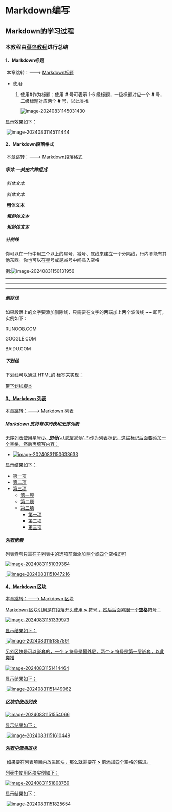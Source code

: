 # Markdown编写

## Markdown的学习过程

### 本教程由[菜鸟教程](https://www.runoob.com/markdown/md-tutorial.html)进行总结

#### 1、Markdown标题

​	本章跳转：——-> [Markdown标题](https://www.runoob.com/markdown/md-title.html)

* 使用:

    1. 使用#作为标题：使用 **#** 号可表示 1-6 级标题，一级标题对应一个 **#** 号，二级标题对应两个 **#** 号，以此类推

        

        ![image-20240831145031430](C:\Users\sunbo\AppData\Roaming\Typora\typora-user-images\image-20240831145031430.png)

显示效果如下：

​		![image-20240831145111444](C:\Users\sunbo\AppData\Roaming\Typora\typora-user-images\image-20240831145111444.png)



#### 2、Markdown段落格式

​	本章跳转：——-> [Markdown段落格式](https://www.runoob.com/markdown/md-paragraph.html)

##### 字体:一共由六种组成

​	*斜体文本*

​	_斜体文本_

​	**粗体文本**

​	***粗斜体文本***

​	___粗斜体文本___

##### 分割线

你可以在一行中用三个以上的星号、减号、底线来建立一个分隔线，行内不能有其他东西。你也可以在星号或是减号中间插入空格

例:![image-20240831150131956](C:\Users\sunbo\AppData\Roaming\Typora\typora-user-images\image-20240831150131956.png)

-----

***

********

##### 删除线

如果段落上的文字要添加删除线，只需要在文字的两端加上两个波浪线 **~~** 即可，实例如下：

RUNOOB.COM

GOOGLE.COM

~~BAIDU.COM~~

##### 下划线

下划线可以通过 HTML的 <U>标签来实现：

<u>带下划线脚本</u>

#### 3、Markdown 列表

本章跳转：——-> [Markdown 列表](https://www.runoob.com/markdown/md-lists.html)

##### Markdown 支持有序列表和无序列表

无序列表使用星号(*****)、加号(**+**)或是减号(**-**)作为列表标记，这些标记后面要添加一个空格，然后再填写内容：

* ![image-20240831150633633](C:\Users\sunbo\AppData\Roaming\Typora\typora-user-images\image-20240831150633633.png)

显示结果如下：

 * 第一项
 * 第二项
 * 第三项
    + 第一项
    + 第二项
    + 第三项
        - 第一项
        - 第二项
        - 第三项

##### 列表嵌套

列表嵌套只需在子列表中的选项前面添加两个或四个空格即可

![image-20240831151039364](C:\Users\sunbo\AppData\Roaming\Typora\typora-user-images\image-20240831151039364.png)

​			![image-20240831151047216](C:\Users\sunbo\AppData\Roaming\Typora\typora-user-images\image-20240831151047216.png)		

#### 4、Markdown 区块

本章跳转：——-> [Markdown 区块](https://www.runoob.com/markdown/md-block.html)

Markdown 区块引用是在段落开头使用 **>** 符号 ，然后后面紧跟一个**空格**符号：

![image-20240831151339973](C:\Users\sunbo\AppData\Roaming\Typora\typora-user-images\image-20240831151339973.png)

显示结果如下：

​				![image-20240831151357591](C:\Users\sunbo\AppData\Roaming\Typora\typora-user-images\image-20240831151357591.png)

另外区块是可以嵌套的，一个 **>** 符号是最外层，两个 **>** 符号是第一层嵌套，以此类推

![image-20240831151414464](C:\Users\sunbo\AppData\Roaming\Typora\typora-user-images\image-20240831151414464.png)

显示结果如下：

​				![image-20240831151449062](C:\Users\sunbo\AppData\Roaming\Typora\typora-user-images\image-20240831151449062.png)

##### 区块中使用列表

![image-20240831151554066](C:\Users\sunbo\AppData\Roaming\Typora\typora-user-images\image-20240831151554066.png)

显示结果如下：

​			![image-20240831151610449](C:\Users\sunbo\AppData\Roaming\Typora\typora-user-images\image-20240831151610449.png)

##### 列表中使用区块

​	如果要在列表项目内放进区块，那么就需要在 **>** 前添加四个空格的缩进。

列表中使用区块实例如下：

![image-20240831151808769](C:\Users\sunbo\AppData\Roaming\Typora\typora-user-images\image-20240831151808769.png)

显示结果如下：

​		![image-20240831151825654](C:\Users\sunbo\AppData\Roaming\Typora\typora-user-images\image-20240831151825654.png)			













